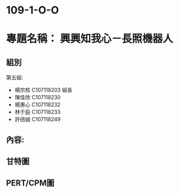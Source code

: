 # 109-1-O-O
# 專題名稱： 興興知我心－長照機器人
## 組別 
 第五組:
  - 楊宗核 C107118203 組長  
  - 陳佳欣 C107118230
  - 楊惠心 C107118232 
  - 林于庭 C107118233
  - 許倍誠 C107118249

## 內容:

## 甘特圖

## PERT/CPM圖

